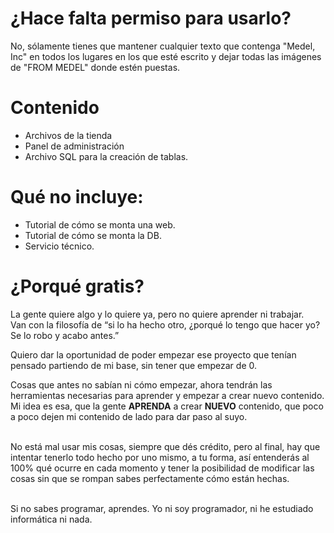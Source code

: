 # ¿Hace falta permiso para usarlo?
No, sólamente tienes que mantener cualquier texto que contenga "Medel, Inc" en todos los lugares en los que esté escrito y dejar todas las imágenes de "FROM MEDEL" donde estén puestas.<br/>

# Contenido

- Archivos de la tienda
- Panel de administración
- Archivo SQL para la creación de tablas.

# Qué no incluye:

- Tutorial de cómo se monta una web.
- Tutorial de cómo se monta la DB.
- Servicio técnico.

# ¿Porqué gratis?

La gente quiere algo y lo quiere ya, pero no quiere aprender ni trabajar.<br/>
Van con la filosofía de “si lo ha hecho otro, ¿porqué lo tengo que hacer yo? Se lo robo y acabo antes.”<br/>

Quiero dar la oportunidad de poder empezar ese proyecto que tenían pensado partiendo de mi base, sin tener que empezar de 0.<br/>

Cosas que antes no sabían ni cómo empezar, ahora tendrán las herramientas necesarias para aprender y empezar a crear nuevo contenido.
Mi idea es esa, que la gente **APRENDA** a crear **NUEVO** contenido, que poco a poco dejen mi contenido de lado para dar paso al suyo.<br/><br/>

No está mal usar mis cosas, siempre que dés crédito, pero al final, hay que intentar tenerlo todo hecho por uno mismo, a tu forma, así entenderás al 100% qué ocurre en cada momento y tener la posibilidad de modificar las cosas sin que se rompan sabes perfectamente cómo están hechas.<br/><br/>

Si no sabes programar, aprendes. Yo ni soy programador, ni he estudiado informática ni nada.
